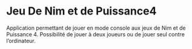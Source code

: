 # Jeu De Nim et de Puissance4
 Application permettant de jouer en mode console aux jeux de Nim et de Puissance 4. Possibilité de jouer à deux joueurs ou de jouer seul contre l’ordinateur.
